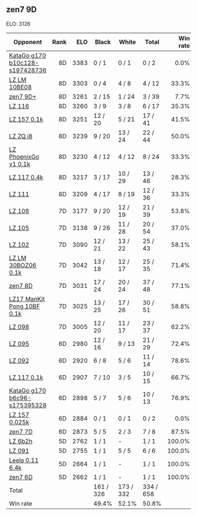 ## zen7 9D ##

ELO: 3126

Opponent | Rank | ELO | Black | White | Total | Win rate
---------|-----:|----:|-------|-------|-------|-------:
[KataGo g170 b10c128-s197428736](KataGo%20g170%20b10c128-s197428736.md) | 8D | 3383 | 0 / 1 | 0 / 1 | 0 / 2 | 0.0%
[LZ LM 10BE08](LZ%20LM%2010BE08.md) | 8D | 3303 | 0 / 4 | 4 / 8 | 4 / 12 | 33.3%
[zen7 9D+](zen7%209D+.md) | 8D | 3261 | 2 / 15 | 1 / 24 | 3 / 39 | 7.7%
[LZ 116](LZ%20116.md) | 8D | 3260 | 3 / 9 | 3 / 8 | 6 / 17 | 35.3%
[LZ 157 0.1k](LZ%20157%200.1k.md) | 8D | 3251 | 12 / 20 | 5 / 21 | 17 / 41 | 41.5%
[LZ ZQ i8](LZ%20ZQ%20i8.md) | 8D | 3239 | 9 / 20 | 13 / 24 | 22 / 44 | 50.0%
[LZ PhoenixGo v1 0.1k](LZ%20PhoenixGo%20v1%200.1k.md) | 8D | 3230 | 4 / 12 | 4 / 12 | 8 / 24 | 33.3%
[LZ 117 0.4k](LZ%20117%200.4k.md) | 8D | 3217 | 3 / 17 | 10 / 29 | 13 / 46 | 28.3%
[LZ 111](LZ%20111.md) | 8D | 3209 | 4 / 17 | 8 / 19 | 12 / 36 | 33.3%
[LZ 108](LZ%20108.md) | 7D | 3177 | 9 / 20 | 12 / 19 | 21 / 39 | 53.8%
[LZ 105](LZ%20105.md) | 7D | 3138 | 9 / 26 | 11 / 28 | 20 / 54 | 37.0%
[LZ 102](LZ%20102.md) | 7D | 3090 | 12 / 21 | 13 / 22 | 25 / 43 | 58.1%
[LZ LM 30BOZ06 0.1k](LZ%20LM%2030BOZ06%200.1k.md) | 7D | 3042 | 13 / 18 | 12 / 17 | 25 / 35 | 71.4%
[zen7 8D](zen7%208D.md) | 7D | 3031 | 17 / 24 | 20 / 24 | 37 / 48 | 77.1%
[LZ17 ManKit Pong 10BF 0.1k](LZ17%20ManKit%20Pong%2010BF%200.1k.md) | 7D | 3025 | 13 / 25 | 17 / 26 | 30 / 51 | 58.8%
[LZ 098](LZ%20098.md) | 7D | 3005 | 12 / 20 | 11 / 17 | 23 / 37 | 62.2%
[LZ 095](LZ%20095.md) | 6D | 2980 | 12 / 16 | 9 / 13 | 21 / 29 | 72.4%
[LZ 092](LZ%20092.md) | 6D | 2920 | 6 / 8 | 5 / 6 | 11 / 14 | 78.6%
[LZ 117 0.1k](LZ%20117%200.1k.md) | 6D | 2907 | 7 / 10 | 3 / 5 | 10 / 15 | 66.7%
[KataGo g170 b6c96-s175395328](KataGo%20g170%20b6c96-s175395328.md) | 6D | 2898 | 5 / 7 | 5 / 6 | 10 / 13 | 76.9%
[LZ 157 0.025k](LZ%20157%200.025k.md) | 6D | 2884 | 0 / 1 | 0 / 1 | 0 / 2 | 0.0%
[zen7 7D](zen7%207D.md) | 6D | 2873 | 5 / 5 | 2 / 3 | 7 / 8 | 87.5%
[LZ 6b2h](LZ%206b2h.md) | 5D | 2762 | 1 / 1 | - | 1 / 1 | 100.0%
[LZ 091](LZ%20091.md) | 5D | 2755 | 1 / 1 | 5 / 5 | 6 / 6 | 100.0%
[Leela 0.11 6.4k](Leela%200.11%206.4k.md) | 5D | 2664 | 1 / 1 | - | 1 / 1 | 100.0%
[zen7 6D](zen7%206D.md) | 5D | 2662 | 1 / 1 | - | 1 / 1 | 100.0%
Total | | | 161 / 326 | 173 / 332 | 334 / 658 | 
Win rate| | | 49.4% | 52.1% | 50.8% | 

